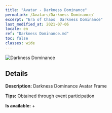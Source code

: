 ```yaml
---
title: "Avatar - Darkness Dominance"
permalink: /Avatars/Darkness Dominance/
excerpt: "Era of Chaos  Darkness Dominance"
last_modified_at: 2021-07-06
locale: en
ref: "Darkness Dominance.md"
toc: false
classes: wide
---
```

 ![Darkness Dominance](/images/a/avatarFrame_34.png)

## Details

 **Description:** Darkness Dominance Avatar Frame 

 **Tips:** Obtained through event participation 

 **Is available:**  + 

